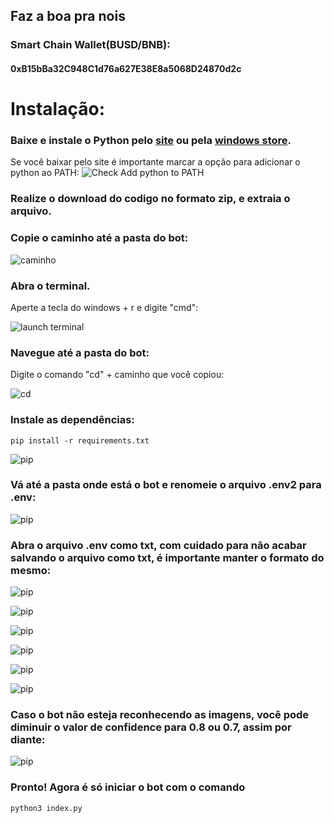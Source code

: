 ## Faz a boa pra nois

### Smart Chain Wallet(BUSD/BNB):

#### 0xB15bBa32C948C1d76a627E38E8a5068D24870d2c

# Instalação:

### Baixe e instale o Python pelo [site](https://www.python.org/downloads/) ou pela [windows store](https://www.microsoft.com/p/python-37/9nj46sx7x90p?activetab=pivot:overviewtab).

Se você baixar pelo site é importante marcar a opção para adicionar o
python ao PATH:
![Check Add python to PATH](https://github.com/mpcabete/bombcrypto-bot/raw/ee1b3890e67bc30e372359db9ae3feebc9c928d8/readme-images/path.png)

### Realize o download do codigo no formato zip, e extraia o arquivo.

### Copie o caminho até a pasta do bot:

![caminho](https://github.com/mpcabete/bombcrypto-bot/raw/main/readme-images/address.png)

### Abra o terminal.

Aperte a tecla do windows + r e digite "cmd":

![launch terminal](https://github.com/mpcabete/bombcrypto-bot/raw/main/readme-images/cmd.png)

### Navegue até a pasta do bot:

Digite o comando "cd" + caminho que você copiou:

![cd](https://github.com/mpcabete/bombcrypto-bot/raw/main/readme-images/cd.png)

### Instale as dependências:

```
pip install -r requirements.txt
```

![pip](https://github.com/mpcabete/bombcrypto-bot/raw/main/readme-images/pip.png)

### Vá até a pasta onde está o bot e renomeie o arquivo .env2 para .env:

![pip](https://github.com/cassioate/satoshiMonster/tree/main/assets/readme/env2.png)

### Abra o arquivo .env como txt, com cuidado para não acabar salvando o arquivo como txt, é importante manter o formato do mesmo:

![pip](https://github.com/cassioate/satoshiMonster/tree/main/assets/readme/abrirCom.png)

![pip](https://github.com/cassioate/satoshiMonster/tree/main/assets/readme/abrirCom.png)

![pip](https://github.com/cassioate/satoshiMonster/tree/main/assets/readme/blocoDeNotas.png)

![pip](https://github.com/cassioate/satoshiMonster/tree/main/assets/readme/blocoDeNotasAberto.png)

![pip](https://github.com/cassioate/satoshiMonster/tree/main/assets/readme/blocoDeNotasAbertoSubstituido.png)

![pip](https://github.com/cassioate/satoshiMonster/tree/main/assets/readme/blocoDeNotasAbertoSubstituidoSalvar.png)

### Caso o bot não esteja reconhecendo as imagens, você pode diminuir o valor de confidence para 0.8 ou 0.7, assim por diante:

![pip](https://github.com/cassioate/satoshiMonster/tree/main/assets/readme/confidence.png)

### Pronto! Agora é só iniciar o bot com o comando

```
python3 index.py
```
